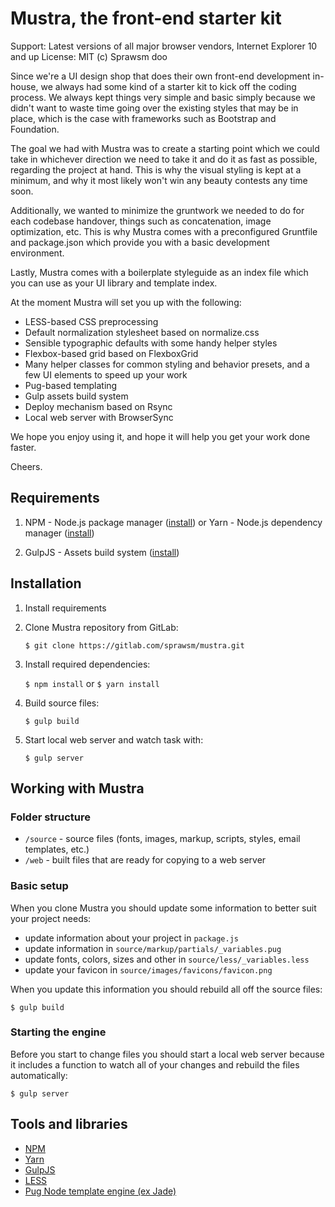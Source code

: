 # Mustra, the front-end starter kit

Support: Latest versions of all major browser vendors, Internet Explorer 10 and up
License: MIT (c) Sprawsm doo 

Since we're a UI design shop that does their own front-end development in-house, we always had some kind of a starter kit to kick off the coding process. We always kept things very simple and basic simply because we didn't want to waste time going over the existing styles that may be in place, which is the case with frameworks such as Bootstrap and Foundation. 

The goal we had with Mustra was to create a starting point which we could take in whichever direction we need to take it and do it as fast as possible, regarding the project at hand. This is why the visual styling is kept at a minimum, and why it most likely won't win any beauty contests any time soon. 

Additionally, we wanted to minimize the gruntwork we needed to do for each codebase handover, things such as concatenation, image optimization, etc. This is why Mustra comes with a preconfigured Gruntfile and package.json which provide you with a basic development environment. 

Lastly, Mustra comes with a boilerplate styleguide as an index file which you can use as your UI library and template index. 

At the moment Mustra will set you up with the following: 

- LESS-based CSS preprocessing 
- Default normalization stylesheet based on normalize.css 
- Sensible typographic defaults with some handy helper styles 
- Flexbox-based grid based on FlexboxGrid
- Many helper classes for common styling and behavior presets, and a few UI elements to speed up your work 
- Pug-based templating 
- Gulp assets build system
- Deploy mechanism based on Rsync
- Local web server with BrowserSync

We hope you enjoy using it, and hope it will help you get your work done faster. 

Cheers. 

## Requirements

1. NPM - Node.js package manager ([install][npm]) or Yarn - Node.js dependency manager ([install][yarn-install])

2. GulpJS - Assets build system ([install][gulpjs-install])

## Installation

1. Install requirements

2. Clone Mustra repository from GitLab:

    `$ git clone https://gitlab.com/sprawsm/mustra.git`

3. Install required dependencies:

    `$ npm install` or `$ yarn install`

4. Build source files:

    `$ gulp build`

5. Start local web server and watch task with:

    `$ gulp server`

## Working with Mustra

### Folder structure

* `/source` - source files (fonts, images, markup, scripts, styles, email templates, etc.)
* `/web` - built files that are ready for copying to a web server

### Basic setup

When you clone Mustra you should update some information to better suit your project needs:

- update information about your project in `package.js`
- update information in `source/markup/partials/_variables.pug`
- update fonts, colors, sizes and other in `source/less/_variables.less`
- update your favicon in `source/images/favicons/favicon.png`

When you update this information you should rebuild all off the source files:

`$ gulp build`

### Starting the engine

Before you start to change files you should start a local web server because it includes a function to watch all of your changes and rebuild the files automatically:

`$ gulp server`

## Tools and libraries

* [NPM][npm]
* [Yarn][yarn]
* [GulpJS][gulpjs]
* [LESS][less]
* [Pug Node template engine (ex Jade)][pug]

[npm]: https://docs.npmjs.com/getting-started/installing-node
[pug]: http://jade-lang.com/
[less]: http://lesscss.org/
[gulpjs]: http://gulpjs.com/
[gulpjs-install]: https://github.com/gulpjs/gulp/blob/master/docs/getting-started.md
[mustra]: https://gitlab.com/sprawsm/mustra
[flexboxgrid]: http://flexboxgrid.com/
[yarn]: https://yarnpkg.com/
[yarn-install]: https://yarnpkg.com/en/docs/install
